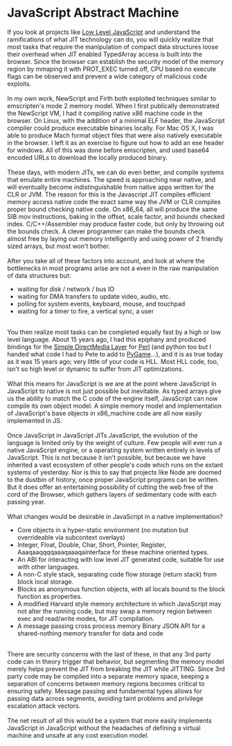 JavaScript Abstract Machine
===========================

If you look at projects like <a href="http://lljs.org">Low Level JavaScript</a> and understand the ramifications of what JIT technology can do, you will quickly realize that most tasks that require the manipulation of compact data structures loose their overhead when JIT enabled TypedArray access is built into the browser.  Since the browser can establish the security model of the memory region by mmaping it with PROT_EXEC turned off, CPU based no execute flags can be observed and prevent a wide category of malicious code exploits.<br><br>In my own work, NewScript and Firth both exploited techniques similar to emscripten&#39;s mode 2 memory model. When I first publically demonstrated the NewScript VM, I had it compiling native x86 machine code in the browser. On Linux, with the addition of a minimal ELF header, the JavaScript compiler could produce executable binaries locally. For Mac OS X, I was able to produce Mach format object files that were also natively executable in the browser. I left it as an exercise to figure out how to add an exe header for windows.  All of this was done before emscripten, and used base64 encoded URLs to download the locally produced binary. <br><br>These days, with modern JITs, we can do even better, and compile systems that emulate entire machines. The speed is approaching near native, and will eventually become indistinguishable from native apps written for the CLR or JVM.   The reason for this is the Javascript JIT compiles efficient memory access native code the exact same way the JVM or CLR compiles proper bound checking native code.   On x86_64, all will produce the same SIB mov instructions, baking in the offset, scale factor, and bounds checked index.   C/C++/Assembler may produce faster code, but only by throwing out the bounds check.  A clever programmer can make the bounds check almost free by laying out memory intelligently and using power of 2 friendly sized arrays, but most won&#39;t bother. <br><br>After you take all of these factors into account, and look at where the bottlenecks in most programs arise are not a even in the raw manipulation of data structures but:<ul><li>waiting for disk / network / bus IO</li><li>waiting for DMA transfers to update video, audio, etc. </li><li>polling for system events, keyboard, mouse, and touchpad</li><li>waiting for a timer to fire, a vertical sync, a user</li></ul><br>You then realize most tasks can be completed equally fast by a high or low level language. About 15 years ago, I had this epiphany and produced bindings for the <a href="http://libsdl.org">Simple DirectMedia Layer</a> for <a href="http://sdl.perl.org"> Perl</a> (and python too but I handed what code I had to Pete to add to <a href="http://pygame.org">PyGame</a>...), and it is as true today as it was 15 years ago; very little of your code is HLL.  Most HLL code, too, isn&#39;t so high level or dynamic to suffer from JIT optimizations. <br><br>What this means for JavaScript is we are at the point where JavaScript in JavaScript to native is not just possible but inevitable.  As typed arrays give us the ability to match the C code of the engine itself, JavaScript can now compile its own object model. A simple memory model and implementation of JavaScript&#39;s base objects in x86_machine code are all now easily implemented in JS. <br><br>Once JavaScript in JavaScript JITs JavaScript, the evolution of the language is limited only by the weight of culture.  Few people will ever run a native JavaScript engine, or a operating system written entirely in levels of JavaScript.  This is not because it isn&#39;t possible, but because we have inherited a vast ecosystem of other people&#39;s code which runs on the extant systems of yesterday.  Nor is this to say that projects like Node are doomed to the dustbin of history, once proper JavaScript programs can be written.  But it does offer an entertaining possibility of cutting the web free of the cord of the Browser, which gathers layers of sedimentary code with each passing year. <br><br>What changes would be desirable in JavaScript in a native implementation?<ul><li>Core objects in a hyper-static environment (no mutation but overrideable via subcontext overlays)</li><li>Integer, Float, Double, Char, Short, Pointer, Register, Aaaqaaqqqqaaaqaaaqainterface for these machine oriented types. </li><li>An ABI for interacting with low level JIT generated code, suitable for use with other languages. </li><li>A non-C style stack, separating code flow storage (return stack) from block local storage. </li><li>Blocks as anonymous function objects, with all locals bound to the block function as properties. </li><li>A modified Harvard style memory architecture in which JavaScript may not alter the running code, but may swap a memory region between exec and read/write modes, for JIT compilation.</li><li>A message passing cross process memory Binary JSON API for a shared-nothing memory transfer for data and code </li></ul><br>There are security concerns with the last of these, in that any 3rd party code can in theory trigger that behavior, but segmenting the memory model merely helps prevent the JIT from breaking the JIT while JITTING.  Since 3rd party code may be compiled into a separate memory space, keeping a separation of concerns between memory regions becomes critical to ensuring safety.  Message passing and fundamental types allows for passing data across segments, avoiding taint problems and privilege escalation attack vectors. <br><br>The net result of all this would be a system that more easily implements JavaScript in JavaScript without the headaches of defining a virtual machine and unsafe at any cost execution model. <br><br>